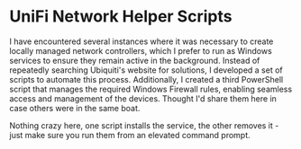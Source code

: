 # UniFi Network Helper Scripts

I have encountered several instances where it was necessary to create locally managed network controllers, which I prefer to run as Windows services to ensure they remain active in the background. Instead of repeatedly searching Ubiquiti's website for solutions, I developed a set of scripts to automate this process. Additionally, I created a third PowerShell script that manages the required Windows Firewall rules, enabling seamless access and management of the devices. Thought I'd share them here in case others were in the same boat.

Nothing crazy here, one script installs the service, the other removes it - just make sure you run them from an elevated command prompt.
